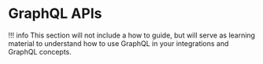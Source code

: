 # GraphQL APIs

!!! info
    This section will not include a how to guide, but will serve as learning material to understand how to use GraphQL in your integrations and GraphQL concepts. 